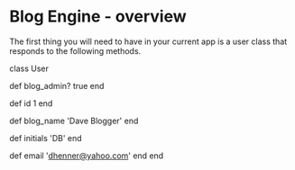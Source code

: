 # Blog Engine - overview

The first thing you will need to have in your current app is a user class that responds to the following methods.

class User

  def blog_admin?
    true
  end

  def id
    1
  end

  def blog_name
    'Dave Blogger'
  end

  def initials
    'DB'
  end

  def email
    'dhenner@yahoo.com'
  end
end
